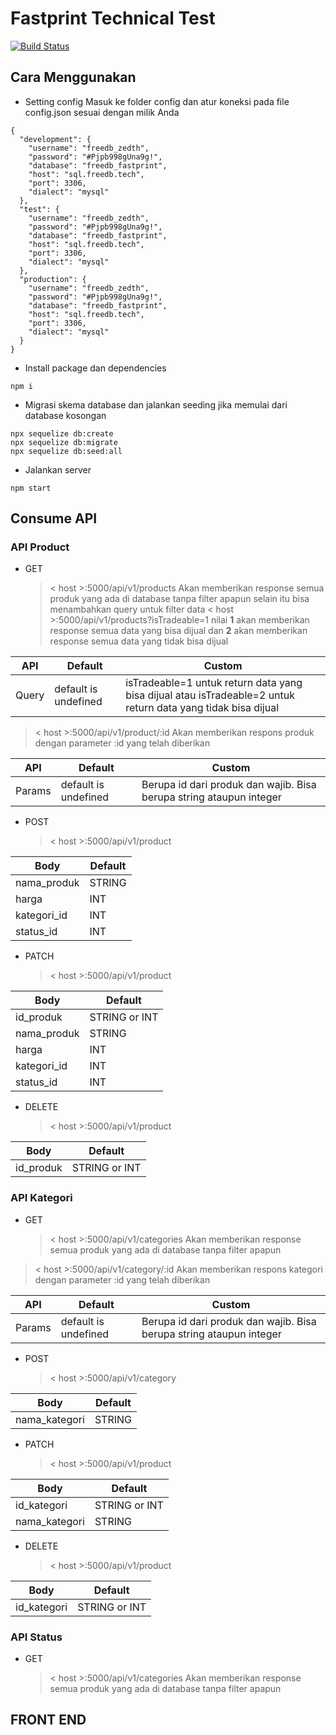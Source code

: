 # Fastprint Technical Test

[![Build Status](https://travis-ci.org/joemccann/dillinger.svg?branch=master)](https://travis-ci.org/joemccann/dillinger)

## Cara Menggunakan

- Setting config
  Masuk ke folder config dan atur koneksi pada file config.json sesuai dengan milik Anda

```
{
  "development": {
    "username": "freedb_zedth",
    "password": "#Pjpb998gUna9g!",
    "database": "freedb_fastprint",
    "host": "sql.freedb.tech",
    "port": 3306,
    "dialect": "mysql"
  },
  "test": {
    "username": "freedb_zedth",
    "password": "#Pjpb998gUna9g!",
    "database": "freedb_fastprint",
    "host": "sql.freedb.tech",
    "port": 3306,
    "dialect": "mysql"
  },
  "production": {
    "username": "freedb_zedth",
    "password": "#Pjpb998gUna9g!",
    "database": "freedb_fastprint",
    "host": "sql.freedb.tech",
    "port": 3306,
    "dialect": "mysql"
  }
}
```

- Install package dan dependencies

```
npm i
```

- Migrasi skema database dan jalankan seeding jika memulai dari database kosongan

```
npx sequelize db:create
npx sequelize db:migrate
npx sequelize db:seed:all
```

- Jalankan server

```
npm start
```

## Consume API

### API Product

- GET
  > < host >:5000/api/v1/products
  > Akan memberikan response semua produk yang ada di database tanpa filter apapun
  > selain itu bisa menambahkan query untuk filter data
  > < host >:5000/api/v1/products?isTradeable=1
  > nilai **1** akan memberikan response semua data yang bisa dijual dan **2** akan memberikan response semua data yang tidak bisa dijual

| API   | Default              | Custom                                                                                                       |
| ----- | -------------------- | ------------------------------------------------------------------------------------------------------------ |
| Query | default is undefined | isTradeable=1 untuk return data yang bisa dijual atau isTradeable=2 untuk return data yang tidak bisa dijual |

> < host >:5000/api/v1/product/:id
> Akan memberikan respons produk dengan parameter :id yang telah diberikan

| API    | Default              | Custom                                                              |
| ------ | -------------------- | ------------------------------------------------------------------- |
| Params | default is undefined | Berupa id dari produk dan wajib. Bisa berupa string ataupun integer |

- POST
  > < host >:5000/api/v1/product

| Body        | Default |
| ----------- | ------- |
| nama_produk | STRING  |
| harga       | INT     |
| kategori_id | INT     |
| status_id   | INT     |

- PATCH
  > < host >:5000/api/v1/product

| Body        | Default       |
| ----------- | ------------- |
| id_produk   | STRING or INT |
| nama_produk | STRING        |
| harga       | INT           |
| kategori_id | INT           |
| status_id   | INT           |

- DELETE
  > < host >:5000/api/v1/product

| Body      | Default       |
| --------- | ------------- |
| id_produk | STRING or INT |

### API Kategori

- GET
  > < host >:5000/api/v1/categories
  > Akan memberikan response semua produk yang ada di database tanpa filter apapun

> < host >:5000/api/v1/category/:id
> Akan memberikan respons kategori dengan parameter :id yang telah diberikan

| API    | Default              | Custom                                                              |
| ------ | -------------------- | ------------------------------------------------------------------- |
| Params | default is undefined | Berupa id dari produk dan wajib. Bisa berupa string ataupun integer |

- POST
  > < host >:5000/api/v1/category

| Body          | Default |
| ------------- | ------- |
| nama_kategori | STRING  |

- PATCH
  > < host >:5000/api/v1/product

| Body          | Default       |
| ------------- | ------------- |
| id_kategori   | STRING or INT |
| nama_kategori | STRING        |

- DELETE
  > < host >:5000/api/v1/product

| Body        | Default       |
| ----------- | ------------- |
| id_kategori | STRING or INT |

### API Status

- GET
  > < host >:5000/api/v1/categories
  > Akan memberikan response semua produk yang ada di database tanpa filter apapun

## FRONT END

